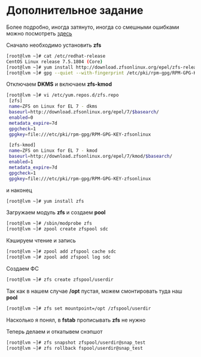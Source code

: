 # Дополнительное задание

Более подробно, иногда затянуто, иногда со смешными ошибками можно посмотреть [здесь](hw3_add)

Сначало необходимо установить **zfs**

```bash
[root@lvm ~]# cat /etc/redhat-release 
CentOS Linux release 7.5.1804 (Core)
[root@lvm ~]# yum install http://download.zfsonlinux.org/epel/zfs-release.el7_5.noarch.rpm
[root@lvm ~]# gpg --quiet --with-fingerprint /etc/pki/rpm-gpg/RPM-GPG-KEY-zfsonlinux
```

Отключаем **DKMS** и включаем **zfs-kmod**

```bash
[root@lvm ~]# vi /etc/yum.repos.d/zfs.repo
 [zfs]
 name=ZFS on Linux for EL 7 - dkms
 baseurl=http://download.zfsonlinux.org/epel/7/$basearch/
 enabled=0
 metadata_expire=7d
 gpgcheck=1
 gpgkey=file:///etc/pki/rpm-gpg/RPM-GPG-KEY-zfsonlinux

 [zfs-kmod]
 name=ZFS on Linux for EL 7 - kmod
 baseurl=http://download.zfsonlinux.org/epel/7/kmod/$basearch/
 enabled=1
 metadata_expire=7d
 gpgcheck=1
 gpgkey=file:///etc/pki/rpm-gpg/RPM-GPG-KEY-zfsonlinux
```

и наконец 

```bash
[root@lvm ~]# yum install zfs
```

Загружаем модуль **zfs** и создаем **pool**

```bash
[root@lvm ~]# /sbin/modprobe zfs
[root@lvm ~]# zpool create zfspool sdc
```

Кэшируем чтение и запись

```bash
[root@lvm ~]# zpool add zfspool cache sdc
[root@lvm ~]# zpool add zfspool log sdc
```

Создаем ФС

```bash
[root@lvm ~]# zfs create zfspool/userdir
```

Так как в нашем случае **/opt** пустая, можем смонтировать туда наш **pool**

```bash
[root@lvm ~]# zfs set mountpoint=/opt /zfspool/userdir
```

Насколько я понял, в **fstab** прописывать **zfs** не нужно

Теперь делаем и откатывем снэпшот

```bash
[root@lvm ~]# zfs snapshot zfspool/userdir@snap_test
[root@lvm ~]# zfs rollback fspool/userdir@snap_test
```

